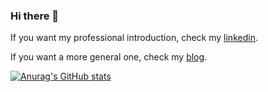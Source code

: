 ### Hi there 👋

If you want my professional introduction, check my [linkedin](https://www.linkedin.com/in/renancunhaf).

If you want a more general one, check my [blog](https://renan-cunha.github.io/about/).

[![Anurag's GitHub stats](https://github-readme-stats.vercel.app/api?username=renan-cunha&theme=tokyonight)](https://github.com/anuraghazra/github-readme-stats)


<!--
**renan-cunha/renan-cunha** is a ✨ _special_ ✨ repository because its `README.md` (this file) appears on your GitHub profile.

Here are some ideas to get you started:

- 🔭 I’m currently working on ...
- 🌱 I’m currently learning ...
- 👯 I’m looking to collaborate on ...
- 🤔 I’m looking for help with ...
- 💬 Ask me about ...
- 📫 How to reach me: ...
- 😄 Pronouns: ...
- ⚡ Fun fact: ...
-->
